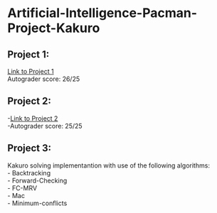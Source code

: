 # Artificial-Intelligence-Pacman-Project-Kakuro

## Project 1:  
 [Link to Project 1](http://ai.berkeley.edu/search.html "Project 1: Berkeley")    
 Autograder score: 26/25  
## Project 2:  
  -[Link to Project 2](http://ai.berkeley.edu/multiagent.html "Project 2: Berkeley")  
  -Autograder score: 25/25  
## Project 3:  
  Kakuro solving implementantion with use of the following algorithms:  
    - Backtracking  
    - Forward-Checking  
    - FC-MRV  
    - Mac  
    - Minimum-conflicts  
